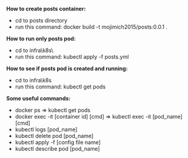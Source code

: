 
**How to create posts container:**
- cd to posts directory
- run this command: docker build -t mojimich2015/posts:0.0.1 .

**How to run only posts pod:**
- cd to infra\k8s\
- run this command: kubectl apply -f posts.yml

**How to see if posts pod is created and running:**
- cd to infra\k8s
- run this command: kubectl get pods

**Some useful commands:**
- docker ps => kubectl get pods
- docker exec -it [container id] [cmd] => kubectl exec -it [pod_name] [cmd]
- kubectl logs [pod_name]
- kubectl delete pod [pod_name]
- kubectl apply -f [config file name]
- kubectl describe pod [pod_name]